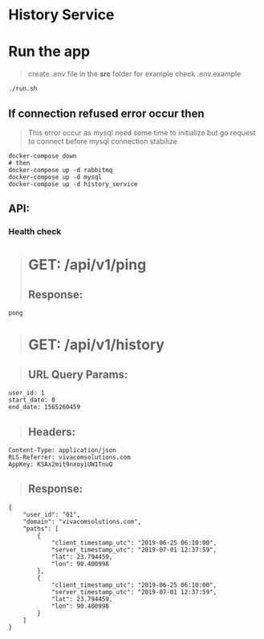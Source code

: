 # History Service

# Run the app
> create .env file in the **src** folder for example check .env.example
```
./run.sh
```
## If connection refused error occur then
> This error occur as mysql need some time to initialize but go request to connect 
> before mysql connection stabilize 
```
docker-compose down
# then
docker-compose up -d rabbitmq
docker-compose up -d mysql
docker-compose up -d history_service
``` 

## API:
### Health check
> # GET: /api/v1/ping
> ## **Response:**
```
pong
```

> # GET: /api/v1/history

> ## URL Query Params:
```
user_id: 1
start_date: 0
end_date: 1565260459
```
> ## Headers:
```
Content-Type: application/json
RLS-Referrer: vivacomsolutions.com
AppKey: KSAx2mit9nxoyiUW1TnuQ
```

> ## **Response:**
```
{
    "user_id": "01",
    "domain": "vivacomsolutions.com",
    "paths": [
        {
            "client_timestamp_utc": "2019-06-25 06:10:00",
            "server_timestamp_utc": "2019-07-01 12:37:59",
            "lat": 23.794459,
            "lon": 90.400998
        },
        {
            "client_timestamp_utc": "2019-06-25 06:10:00",
            "server_timestamp_utc": "2019-07-01 12:37:59",
            "lat": 23.794459,
            "lon": 90.400998
        }
    ]
}
```